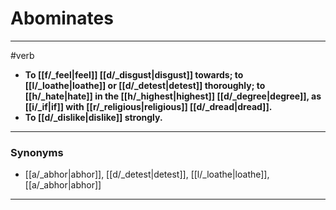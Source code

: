 # Abominates
---
#verb
- **To [[f/_feel|feel]] [[d/_disgust|disgust]] towards; to [[l/_loathe|loathe]] or [[d/_detest|detest]] thoroughly; to [[h/_hate|hate]] in the [[h/_highest|highest]] [[d/_degree|degree]], as [[i/_if|if]] with [[r/_religious|religious]] [[d/_dread|dread]].**
- **To [[d/_dislike|dislike]] strongly.**
---
### Synonyms
- [[a/_abhor|abhor]], [[d/_detest|detest]], [[l/_loathe|loathe]], [[a/_abhor|abhor]]
---
